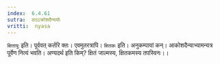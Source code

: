 ```yaml
---
index:  6.4.61
sutra:  वाऽऽक्रोशदैन्ययोः
vritti:  nyasa
---
```


`क्षितायुः` इति। पूर्ववत् कर्तरि क्तः। एवमुतरत्रापि। `क्षितकः` इति। अनुकम्पायां कन्। आकोशदैन्याभ्यामन्यत्र पूर्वेण नित्यं भवति।
अण्यदर्थ इति किम्? क्षितं जाल्मस्य, क्षितकमस्य तपस्विनः।।


